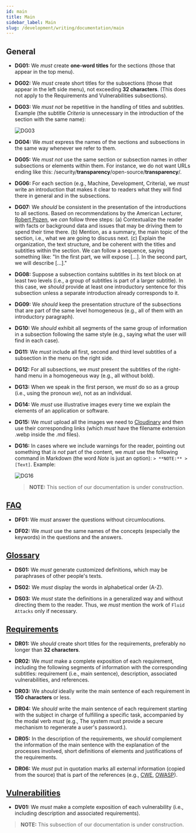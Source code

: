 ```yaml
---
id: main
title: Main
sidebar_label: Main
slug: /development/writing/documentation/main
---
```


## General

* **DG01:** We *must* create **one-word titles** for the sections
  (those that appear in the top menu).

* **DG02:** We *must* create short titles for the subsections
  (those that appear in the left side menu),
  not exceeding **32 characters**.
  (This does not apply to the Requirements and Vulnerabilities subsections).

* **DG03:** We *must not* be repetitive
  in the handling of titles and subtitles.
  Example (the subtitle *Criteria* is unnecessary
  in the introduction of the section with the same name):

  ![DG03](https://res.cloudinary.com/fluid-attacks/image/upload/v1624900945/docs/development/writing/dgb_qdmbql.webp)

* **DG04:** We *must* express the names of the sections and subsections
  in the same way whenever we refer to them.

* **DG05:** We *must not* use the same section or subsection names
  in other subsections or elements within them.
  For instance, we do not want URLs ending like this:
  /security/**transparency**/open-source/**transparency**/.

* **DG06:** For each section (e.g., Machine, Development, Criteria),
  we *must* write an introduction that makes it clear to readers
  what they will find there in general and in the subsections.

* **DG07:** We *should* be consistent
  in the presentation of the introductions to all sections.
  Based on recommendations by the American Lecturer,
  [Robert Pozen](https://www.amazon.com/Extreme-Productivity-Boost-Results-Reduce-ebook/dp/B007HBLNSS),
  we *can* follow three steps:
  (a) Contextualize the reader with facts or background data and issues
  that may be driving them to spend their time there.
  (b) Mention, as a summary, the main topic of the section,
  i.e., what we are going to discuss next.
  (c) Explain the organization, the text structure,
  and be coherent with the titles and subtitles within the section.
  We can follow a sequence, saying something like:
  "In the first part, we will expose [...].
  In the second part, we will describe [...]."

* **DG08:** Suppose a subsection contains subtitles in its text block
  on at least two levels
  (i.e., a group of subtitles is part of a larger subtitle).
  In this case, we *should* provide at least one introductory sentence
  for this subsection
  unless a separate introduction already corresponds to it.

* **DG09:** We *should* keep the presentation structure
  of the subsections that are part of the same level
  homogeneous (e.g., all of them with an introductory paragraph).

* **DG10:** We *should* exhibit all segments
  of the same group of information in a subsection
  following the same style
  (e.g., saying what the user will find in each case).

* **DG11:** We *must* include all first,
  second and third level subtitles of a subsection
  in the menu on the right side.

* **DG12:** For all subsections,
  we *must* present the subtitles of the right-hand menu
  in a homogeneous way
  (e.g., all without bold).

* **DG13:** When we speak in the first person,
  we *must* do so as a group (i.e., using the pronoun *we*),
  not as an individual.

* **DG14:** We *must* use illustrative images
  every time we explain the elements of an application or software.

* **DG15:** We *must* upload all the images we need to [Cloudinary](https://cloudinary.com/)
  and then use their corresponding links
  (which *must* have the filename extension .webp
  inside the .md files).

* **DG16:** In cases where we include warnings for the reader,
  pointing out something that *is not* part of the content,
  we *must* use the following command in Markdown
  (the word *Note* is just an option): `> **NOTE:** > [Text]`.
  Example:

  ![DG16](https://res.cloudinary.com/fluid-attacks/image/upload/v1624050029/docs/development/writing/dga_kqtp4r.webp)
  > **NOTE:**
  > This section of our documentation is under construction.

## [FAQ](https://docs.fluidattacks.com/about/faq)

* **DF01:** We *must* answer the questions without circumlocutions.

* **DF02:** We *must* use the same names of the concepts
  (especially the keywords)
  in the questions and the answers.

## [Glossary](https://docs.fluidattacks.com/about/glossary)

* **DS01:** We *must* generate customized definitions,
  which may be paraphrases of other people's texts.

* **DS02:** We *must* display the words in alphabetical order (A-Z).

* **DS03:** We *must* state the definitions in a generalized way
  and without directing them to the reader.
  Thus, we *must* mention the work of `Fluid Attacks`
  only if necessary.

## [Requirements](https://docs.fluidattacks.com/criteria/requirements/)

* **DR01:** We *should* create short titles for the requirements,
  preferably no longer than **32 characters**.

* **DR02:** We *must* make a complete exposition of each requirement,
  including the following segments of information
  with the corresponding subtitles:
  requirement (i.e., main sentence), description,
  associated vulnerabilities, and references.

* **DR03:** We *should* ideally write the main sentence of each requirement
  in **150 characters** or less.

* **DR04:** We *should* write the main sentence of each requirement
  starting with the subject in charge of fulfilling a specific task,
  accompanied by the modal verb *must*
  (e.g., The system must provide a secure mechanism
  to regenerate a user's password.).

* **DR05:** In the description of the requirements,
  we *should* complement the information of the main sentence
  with the explanation of the processes involved,
  short definitions of elements
  and justifications of the requirements.

* **DR06:** We *must* put in quotation marks
  all external information (copied from the source)
  that is part of the references
  (e.g., [CWE](https://cwe.mitre.org/), [OWASP](https://owasp.org/)).

## [Vulnerabilities](https://docs.fluidattacks.com/criteria/vulnerabilities/)

* **DV01:** We *must* make a complete exposition of each vulnerability
  (i.e., including description and associated requirements).

> **NOTE:**
> This subsection of our documentation is under construction.
